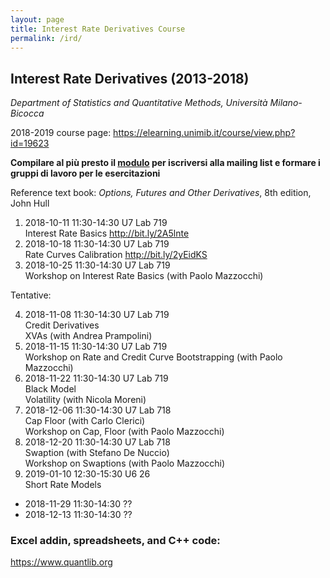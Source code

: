 ```yaml
---
layout: page
title: Interest Rate Derivatives Course
permalink: /ird/
---
```


## Interest Rate Derivatives (2013-2018)

_Department of Statistics and Quantitative Methods, Università Milano-Bicocca_

2018-2019 course page: <https://elearning.unimib.it/course/view.php?id=19623>

**Compilare al più presto il
[modulo](https://docs.google.com/forms/d/1KAcSd4Vh9mLL-Ub9WKtw5f77t2Eg-aHtRpeNBvSgKKg)
per iscriversi alla mailing list e formare i gruppi di lavoro per le esercitazioni**

Reference text book: _Options, Futures and Other Derivatives_, 8th edition, John Hull

1. 2018-10-11 11:30-14:30 U7 Lab 719  
   Interest Rate Basics <http://bit.ly/2A5lnte>
2. 2018-10-18 11:30-14:30 U7 Lab 719  
   Rate Curves Calibration <http://bit.ly/2yEidKS>
3. 2018-10-25 11:30-14:30 U7 Lab 719  
   Workshop on Interest Rate Basics (with Paolo Mazzocchi)

Tentative:

4. 2018-11-08 11:30-14:30 U7 Lab 719  
   Credit Derivatives  
   XVAs (with Andrea Prampolini)
5. 2018-11-15 11:30-14:30 U7 Lab 719  
   Workshop on Rate and Credit Curve Bootstrapping (with Paolo Mazzocchi)
6. 2018-11-22 11:30-14:30 U7 Lab 719  
   Black Model  
   Volatility (with Nicola Moreni)
7. 2018-12-06 11:30-14:30 U7 Lab 718  
   Cap Floor (with Carlo Clerici)  
   Workshop on Cap, Floor (with Paolo Mazzocchi)
8. 2018-12-20 11:30-14:30 U7 Lab 718  
   Swaption (with Stefano De Nuccio)  
   Workshop on Swaptions (with Paolo Mazzocchi)
9. 2019-01-10 12:30-15:30 U6 26  
   Short Rate Models

*  2018-11-29 11:30-14:30 ??
*  2018-12-13 11:30-14:30 ??

### Excel addin, spreadsheets, and C++ code:

<https://www.quantlib.org>
